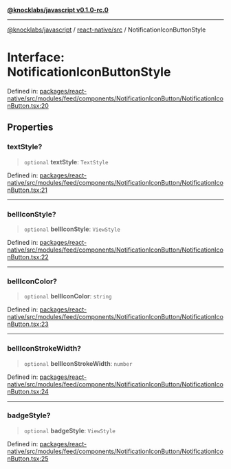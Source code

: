 [**@knocklabs/javascript v0.1.0-rc.0**](../../../README.md)

***

[@knocklabs/javascript](../../../modules.md) / [react-native/src](../README.md) / NotificationIconButtonStyle

# Interface: NotificationIconButtonStyle

Defined in: [packages/react-native/src/modules/feed/components/NotificationIconButton/NotificationIconButton.tsx:20](https://github.com/knocklabs/javascript/blob/main/packages/react-native/src/modules/feed/components/NotificationIconButton/NotificationIconButton.tsx#L20)

## Properties

### textStyle?

> `optional` **textStyle**: `TextStyle`

Defined in: [packages/react-native/src/modules/feed/components/NotificationIconButton/NotificationIconButton.tsx:21](https://github.com/knocklabs/javascript/blob/main/packages/react-native/src/modules/feed/components/NotificationIconButton/NotificationIconButton.tsx#L21)

***

### bellIconStyle?

> `optional` **bellIconStyle**: `ViewStyle`

Defined in: [packages/react-native/src/modules/feed/components/NotificationIconButton/NotificationIconButton.tsx:22](https://github.com/knocklabs/javascript/blob/main/packages/react-native/src/modules/feed/components/NotificationIconButton/NotificationIconButton.tsx#L22)

***

### bellIconColor?

> `optional` **bellIconColor**: `string`

Defined in: [packages/react-native/src/modules/feed/components/NotificationIconButton/NotificationIconButton.tsx:23](https://github.com/knocklabs/javascript/blob/main/packages/react-native/src/modules/feed/components/NotificationIconButton/NotificationIconButton.tsx#L23)

***

### bellIconStrokeWidth?

> `optional` **bellIconStrokeWidth**: `number`

Defined in: [packages/react-native/src/modules/feed/components/NotificationIconButton/NotificationIconButton.tsx:24](https://github.com/knocklabs/javascript/blob/main/packages/react-native/src/modules/feed/components/NotificationIconButton/NotificationIconButton.tsx#L24)

***

### badgeStyle?

> `optional` **badgeStyle**: `ViewStyle`

Defined in: [packages/react-native/src/modules/feed/components/NotificationIconButton/NotificationIconButton.tsx:25](https://github.com/knocklabs/javascript/blob/main/packages/react-native/src/modules/feed/components/NotificationIconButton/NotificationIconButton.tsx#L25)
